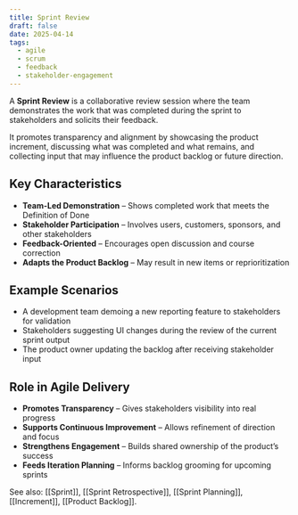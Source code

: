 ```yaml
---
title: Sprint Review
draft: false
date: 2025-04-14
tags:
  - agile
  - scrum
  - feedback
  - stakeholder-engagement
---
```


A **Sprint Review** is a collaborative review session where the team demonstrates the work that was completed during the sprint to stakeholders and solicits their feedback.

It promotes transparency and alignment by showcasing the product increment, discussing what was completed and what remains, and collecting input that may influence the product backlog or future direction.

## Key Characteristics

- **Team-Led Demonstration** – Shows completed work that meets the Definition of Done  
- **Stakeholder Participation** – Involves users, customers, sponsors, and other stakeholders  
- **Feedback-Oriented** – Encourages open discussion and course correction  
- **Adapts the Product Backlog** – May result in new items or reprioritization  

## Example Scenarios

- A development team demoing a new reporting feature to stakeholders for validation  
- Stakeholders suggesting UI changes during the review of the current sprint output  
- The product owner updating the backlog after receiving stakeholder input  

## Role in Agile Delivery

- **Promotes Transparency** – Gives stakeholders visibility into real progress  
- **Supports Continuous Improvement** – Allows refinement of direction and focus  
- **Strengthens Engagement** – Builds shared ownership of the product’s success  
- **Feeds Iteration Planning** – Informs backlog grooming for upcoming sprints  

See also: [[Sprint]], [[Sprint Retrospective]], [[Sprint Planning]], [[Increment]], [[Product Backlog]].
